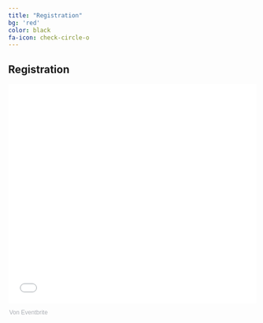 ```yaml
---
title: "Registration"
bg: 'red'
color: black
fa-icon: check-circle-o
---
```


## Registration

<div style="width:100%; text-align:left;"><iframe src="//eventbrite.de/tickets-external?eid=35216090274&ref=etckt" frameborder="0" height="445" width="100%" vspace="0" hspace="0" marginheight="5" marginwidth="5" scrolling="auto" allowtransparency="true"></iframe><div style="font-family:Helvetica, Arial; font-size:12px; padding:10px 0 5px; margin:2px; width:100%; text-align:left;" ><a class="powered-by-eb" style="color: #ADB0B6; text-decoration: none;" target="_blank" href="http://www.eventbrite.de/">Von Eventbrite</a></div></div>
